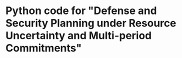 # Python code for "Defense and Security Planning under Resource Uncertainty and Multi-period Commitments"
